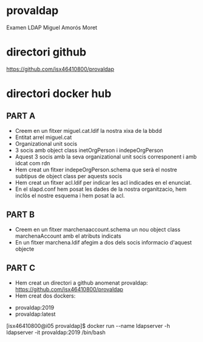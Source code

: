 # provaldap
Examen LDAP Miguel Amorós Moret

# directori github
https://github.com/isx46410800/provaldap

# directori docker hub

## PART A
- Creem en un fitxer miguel.cat.ldif la nostra xixa de la bbdd
- Entitat arrel miguel.cat
- Organizational unit socis
- 3 socis amb object class inetOrgPerson i indepeOrgPerson
- Aquest 3 socis amb la seva organizational unit socis corresponent i amb idcat com rdn
- Hem creat un fitxer indepeOrgPerson.schema que serà el nostre subtipus de object class per aquests socis
- Hem creat un fitxer acl.ldif per indicar les acl indicades en el enunciat.
- En el slapd.conf hem posat les dades de la nostra organitzacio, hem inclòs el nostre esquema i hem posat la acl.

## PART B
- Creem en un fitxer marchenaaccount.schema un nou object class marchenaAccount amb el atributs indicats
- En un fitxer marchena.ldif afegim a dos dels socis informacio d'aquest objecte

## PART C
- Hem creat un directori a github anomenat provaldap: https://github.com/isx46410800/provaldap
- Hem creat dos dockers:
+ provaldap:2019
+ provaldap:latest

[isx46410800@i05 provaldap]$ docker run --name ldapserver -h ldapserver -it provaldap:2019 /bin/bash


